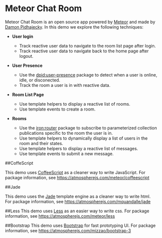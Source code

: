 Meteor Chat Room
================

Meteor Chat Room is an open source app powered by [Meteor](https://www.meteor.com/) and made by
[Damon Pidhajecky](http://www.damonpidhajecky.com). In this demo we explore the following techniques:

  * __User login__
    * Track reactive user data to navigate to the room list page after login.
    * Track reactive user data to navigate back to the home page after logout.

  * __User Presence__
    * Use the [dpid:user-presence](https://github.com/dpid/meteor-user-presence/) package to detect
      when a user is online, idle, or disconected.
    * Track the room a user is in with reactive data.

  * __Room List Page__
    * Use template helpers to display a reactive list of rooms.
    * Use template events to create a room.

  * __Rooms__
    * Use the [iron:router](https://github.com/eventedmind/iron-router/) package to subscribe to
      parameterized collection publications specific to the room the user is in.
    * Use template helpers to dynamically display a list of users in the room and their states.
    * Use template helpers to display a reactive list of messages.
    * Use template events to submit a new message.

##CoffeScript

This demo uses [CoffeeScript](http://coffeescript.org/) as a cleaner way to write JavaScript.
For package information, see https://atmospherejs.com/meteor/coffeescript

##Jade

This demo uses the [Jade](http://jade-lang.com/) template engine as a cleaner way to write html. For package information, see https://atmospherejs.com/mquandalle/jade

##Less
This demo uses [Less](http://lesscss.org/) as an easier way to write css. For package information, see https://atmospherejs.com/meteor/less

##Bootstrap
This demo uses [Bootstrap](http://getbootstrap.com/) for fast prototyping UI. For package information, see https://atmospherejs.com/mizzao/bootstrap-3
